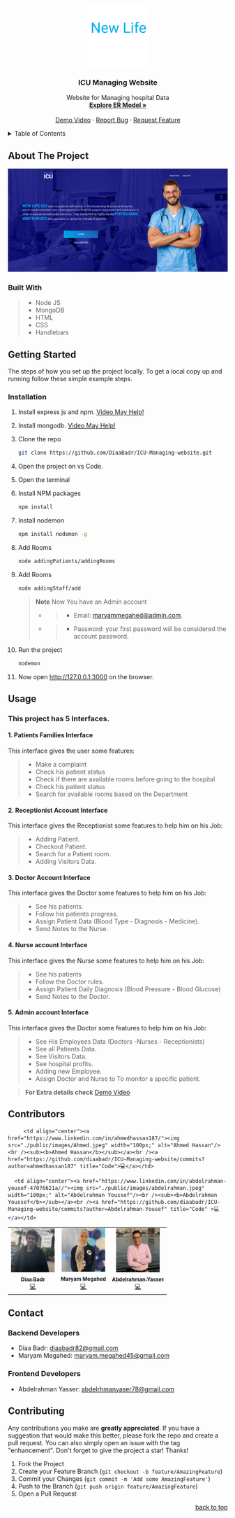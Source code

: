 <div id="top"></div>
<!-- [![Contributors][contributors-shield]][contributors-url]

[![Issues][issues-shield]][issues-url]

[![LinkedIn][linkedin-shield]][linkedin-url] -->

<!-- PROJECT LOGO -->
<br />
<div align="center">
  <a href="https://github.com/github_username/repo_name">
    <img src="./public/images/logooo.png" alt="Logo" width="140" height="140">
  </a>

<h3 align="center" >ICU Managing Website</h3>
  <p align="center">
  Website for Managing hospital Data
    <br />
    <a href="https://drive.google.com/file/d/1t9r6h8G3tB9nNJ5UeBeBm1CkLRuPEGaR/view?usp=sharing"margin-top=5 px ><strong>Explore ER Model »</strong></a>
    <br />
    <br />
    <a href="https://drive.google.com/file/d/12-1FNUrpwY_I_W4lMm-7E9sLdMx11GyH/view">Demo Video</a>
    ·
    <a href="https://github.com/diaabadr/ICU-Managing-website/issues">Report Bug</a>
    ·
    <a href="https://github.com/diaabadr/ICU-Managing-website/issues">Request Feature</a>
  </p>
</div>

<!-- TABLE OF CONTENTS -->
<details>
  <summary>Table of Contents</summary>
  <ol>
    <li>
      <a href="#about-the-project">About The Project</a>
      <ul>
        <li><a href="#built-with">Built With</a></li>
      </ul>
    </li>
    <li>
      <a href="#getting-started">Getting Started</a>
      <ul>
        <li><a href="#installation">Installation</a></li>
      </ul>
    </li>
    <li><a href="#usage">Usage</a></li>
    <li><a href="#usage">Contributors</a></li>
    <li><a href="#contact">Contact</a></li>
    <li><a href="#contributing">Contributing</a></li>
  </ol>
</details>

<!-- ABOUT THE PROJECT -->

## About The Project

[![Product Name Screen Shot][product-screenshot]](https://example.com)


### Built With

> - Node JS
> - MongoDB
> - HTML
> - CSS
> - Handlebars



<!-- GETTING STARTED -->

## Getting Started

The steps of how you set up the project locally.
To get a local copy up and running follow these simple example steps.

### Installation

1. Install express js and npm. <a href="https://www.youtube.com/watch?v=NrAU04kRvmM">Video May Help!</a>
2. Install mongodb. <a href="https://www.youtube.com/watch?v=xGuS195qhcs&list=PLGhZWewM_75LQf3KvHo6HHSclmDyDazl7&index=28">Video May Help!</a>
3. Clone the repo
   ```sh
   git clone https://github.com/DiaaBadr/ICU-Managing-website.git
   ```
4. Open the project on vs Code.
5. Open the terminal
6. Install NPM packages
   ```sh
   npm install
   ```
7. Install nodemon
   ```sh
   npm install nodemon -g
   ```
8. Add Rooms
   ```sh
   node addingPatients/addingRooms
   ```
9. Add Rooms
   ```sh
   node addingStaff/add
   ```
   > **Note**
   > Now You have an Admin account
   >
   > - > - Email: maryammegahed@admin.com.
   > - > - Password: your first password will be considered the account password.
10. Run the project

    ```sh
    nodemon
    ```
11. Now open http://127.0.0.1:3000 on the browser.



<!-- USAGE EXAMPLES -->

## Usage

### This project has 5 Interfaces.
#### 1. Patients Families Interface  
This interface gives the user some features:  
>- Make a complaint
>- Check his patient status
>- Check if there are available rooms before going to the hospital
>- Check his patient status
>- Search for available rooms based on the Department
#### 2. Receptionist Account Interface  
This interface gives the Receptionist some features to help him on his Job:
>- Adding Patient.
>- Checkout Patient.
>- Search for a Patient room.
>- Adding Visitors Data.
#### 3. Doctor Account Interface  
This interface gives the Doctor some features to help him on his Job:
>- See his patients.
>- Follow his patients progress.
>- Assign Patient Data (Blood Type - Diagnosis - Medicine).
>- Send Notes to the Nurse.

#### 4. Nurse account Interface  
This interface gives the Nurse some features to help him on his Job:
>- See his patients
>- Follow the Doctor rules.
>- Assign Patient Daily Diagnosis (Blood Pressure - Blood Glucose)
>- Send Notes to the Doctor.
<!-- ROADMAP -->
#### 5. Admin account Interface  
This interface gives the Doctor some features to help him on his Job:
>- See His Employees Data (Doctors -Nurses - Receptionists)
>- See all Patients Data.
>- See Visitors Data.
>- See hospital profits.
>- Adding new Employee.
>- Assign Doctor and Nurse to To monitor a specific patient.

   > **For Extra details check**
   >  <a href="https://drive.google.com/file/d/12-1FNUrpwY_I_W4lMm-7E9sLdMx11GyH/view">Demo Video</a>
<!-- 
## Roadmap

- [ ] Feature 1
- [ ] Feature 2
- [ ] Feature 3
  - [ ] Nested Feature -->



<!-- CONTRIBUTING -->

## Contributors 
<!-- ALL-CONTRIBUTORS-LIST:START - Do not remove or modify this section -->
<!-- prettier-ignore-start -->
<!-- markdownlint-disable -->
<table>
  <tr>
    <td align="center"><a href="https://www.linkedin.com/in/diaa-badr-b164661b9/"><img src="./public/images/dada.jpg" width="100px;" alt="Diaa Badr"/><br /><sub><b>Diaa Badr</b></sub></a><br /><a href="https://github.com/diaabadr/ICU-Managing-website/commits?author=diaabadr" title="Code">💻</a></td>
     <td align="center"><a href="https://www.linkedin.com/in/maryam-megahed-129333203/"><img src="./public/images/maryammegahed.jpeg" width="100px;" alt="Maryam Megahed"/><br /><sub><b>Maryam Megahed</b></sub></a><br /><a href="https://github.com/diaabadr/ICU-Managing-website/commits?author=MaryamMegahed" title="Code">💻</a></td>
    
    
         <td align="center"><a href="https://www.linkedin.com/in/ahmedhassan187/"><img src="./public/images/Ahmed.jpeg" width="100px;" alt="Ahmed Hassan"/><br /><sub><b>Ahmed Hassan</b></sub></a><br /><a href="https://github.com/diaabadr/ICU-Managing-website/commits?author=ahmedhassan187" title="Code">💻</a></td>
 
 <td align="center"><a href="https://www.linkedin.com/in/abdelrhmanyasser/"><img src="./public/images/Yasser.jpg" width="100px;" alt="Abdelrahman Yasser"/><br /><sub><b>Abdelrahman Yasser</b></sub></a><br /><a href="https://github.com/diaabadr/ICU-Managing-website/commits?author=Abdelrhman012" title="Code" >💻</a></td>
 


      
      <td align="center"><a href="https://www.linkedin.com/in/abdelrahman-yousef-47076621a//"><img src="./public/images/abdelrahman.jpeg" width="100px;" alt="Abdelrahman Youssef"/><br /><sub><b>Abdelrahman Youssef</b></sub></a><br /><a href="https://github.com/diaabadr/ICU-Managing-website/commits?author=Abdelrahman-Yousef" title="Code" >💻</a></td>
      
  </tr>
</table>



## Contact
### Backend Developers
- Diaa Badr: diaabadr82@gmail.com
- Maryam Megahed: maryam.megahed45@gmail.com
### Frontend Developers
- Abdelrahman Yasser: abdelrhmanyaser78@gmail.com

## Contributing

Any contributions you make are **greatly appreciated**.
If you have a suggestion that would make this better, please fork the repo and create a pull request. You can also simply open an issue with the tag "enhancement".
Don't forget to give the project a star! Thanks!

1. Fork the Project
2. Create your Feature Branch (`git checkout -b feature/AmazingFeature`)
3. Commit your Changes (`git commit -m 'Add some AmazingFeature'`)
4. Push to the Branch (`git push origin feature/AmazingFeature`)
5. Open a Pull Request

<p align="right"><a href="#top">back to top</a></p>

<!-- LICENSE -->

<!-- CONTACT -->




<!-- ACKNOWLEDGMENTS -->



<!-- MARKDOWN LINKS & IMAGES -->
<!-- https://www.markdownguide.org/basic-syntax/#reference-style-links -->

[contributors-shield]: https://img.shields.io/github/contributors/DiaaBadr/ICU-Managing-Website.svg?style=for-the-badge
[contributors-url]: https://github.com/diaabadr/ICU-Managing-website/graphs/contributors
[issues-shield]: https://img.shields.io/github/issues/DiaaBadr/ICU-Managing-Website.svg?style=for-the-badge
[issues-url]: https://github.com/diaabadr/ICU-Managing-website/issues
[linkedin-shield]: https://img.shields.io/badge/-LinkedIn-black.svg?style=for-the-badge&logo=linkedin&colorB=555
[linkedin-url]: https://www.linkedin.com/in/diaa-badr-b164661b9/
[product-screenshot]: ./public/images/projectphoto.png
[generalUser]: ./public/images/genuser.png
[Check1]: ./public/images/check1.png
[Check2]: ./public/images/check2.png
[Patient]: ./public/images/patient.png
[Pats]:  ./public/images/patients1.png
[blood]:  ./public/images/blood1.png
[data]:  ./public/images/report1.png
[Notes]:  ./public/images/notes1.png
